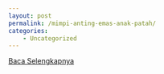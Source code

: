 ```yaml
---
layout: post
permalink: /mimpi-anting-emas-anak-patah/
categories:
    - Uncategorized
---
```


[Baca Selengkapnya](/10)